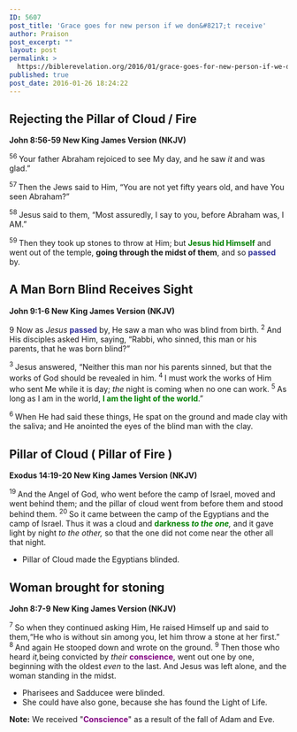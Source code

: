 ```yaml
---
ID: 5607
post_title: 'Grace goes for new person if we don&#8217;t receive'
author: Praison
post_excerpt: ""
layout: post
permalink: >
  https://biblerevelation.org/2016/01/grace-goes-for-new-person-if-we-dont-receive/
published: true
post_date: 2016-01-26 18:24:22
---
```

<h2><strong>Rejecting the Pillar of Cloud / Fire</strong></h2>
<strong><span class="passage-display-bcv">John 8:56-59
</span><span class="passage-display-version">New King James Version (NKJV)</span></strong>

<span id="en-NKJV-26438" class="text John-8-56"><sup class="versenum">56 </sup><span class="woj">Your father Abraham rejoiced to see My day, and he saw <i>it</i> and was glad.”</span></span>

<span id="en-NKJV-26439" class="text John-8-57"><sup class="versenum">57 </sup>Then the Jews said to Him, “You are not yet fifty years old, and have You seen Abraham?”</span>

<span id="en-NKJV-26440" class="text John-8-58"><sup class="versenum">58 </sup>Jesus said to them, <span class="woj">“Most assuredly, I say to you, before Abraham was, I AM.”</span></span>

<span id="en-NKJV-26441" class="text John-8-59"><sup class="versenum">59 </sup>Then they took up stones to throw at Him; but <span style="color: #008000;"><strong>Jesus hid Himself</strong></span> and went out of the temple, <strong>going through the midst of them</strong>, and so <span style="color: #333399;"><strong>passed</strong> </span>by.</span>
<h2><strong><span id="en-NKJV-26442" class="text John-9-1">A Man Born Blind Receives Sight</span></strong></h2>
<strong><span class="passage-display-bcv">John 9:1-6
</span><span class="passage-display-version">New King James Version (NKJV)</span></strong>
<p class="chapter-1"><span class="text John-9-1"><span class="chapternum">9 </span>Now as <i>Jesus</i> <span style="color: #333399;"><strong>passed</strong> </span>by, He saw a man who was blind from birth. </span><span id="en-NKJV-26443" class="text John-9-2"><sup class="versenum">2 </sup>And His disciples asked Him, saying, “Rabbi, who sinned, this man or his parents, that he was born blind?”</span></p>
<span id="en-NKJV-26444" class="text John-9-3"><sup class="versenum">3 </sup>Jesus answered, <span class="woj">“Neither this man nor his parents sinned, but that the works of God should be revealed in him.</span> </span><span id="en-NKJV-26445" class="text John-9-4"><sup class="versenum">4 </sup><span class="woj">I</span><span class="woj"> must work the works of Him who sent Me while it is day; <i>the</i> night is coming when no one can work.</span> </span><span id="en-NKJV-26446" class="text John-9-5"><sup class="versenum">5 </sup><span class="woj">As long as I am in the world, <span style="color: #008000;"><strong>I am the light of the world</strong></span>.”</span></span>

<span id="en-NKJV-26447" class="text John-9-6"><sup class="versenum">6 </sup>When He had said these things, He spat on the ground and made clay with the saliva; and He anointed the eyes of the blind man with the clay.</span>
<h2><strong>Pillar of Cloud ( Pillar of Fire )</strong></h2>
<strong><span class="passage-display-bcv">Exodus 14:19-20
</span><span class="passage-display-version">New King James Version (NKJV)</span></strong>

<span id="en-NKJV-1909" class="text Exod-14-19"><sup class="versenum">19 </sup>And the Angel of God, who went before the camp of Israel, moved and went behind them; and the pillar of cloud went from before them and stood behind them. </span><span id="en-NKJV-1910" class="text Exod-14-20"><sup class="versenum">20 </sup>So it came between the camp of the Egyptians and the camp of Israel. Thus it was a cloud and <span style="color: #008000;"><strong>darkness </strong></span><i><span style="color: #008000;"><strong>to the one</strong></span>,</i> and it gave light by night <i>to the other,</i> so that the one did not come near the other all that night.</span>
<ul>
	<li>Pillar of Cloud made the Egyptians blinded.</li>
</ul>
<h2><strong>Woman brought for stoning</strong></h2>
<strong><span class="passage-display-bcv">John 8:7-9
</span><span class="passage-display-version">New King James Version (NKJV)</span></strong>

<span id="en-NKJV-26389" class="text John-8-7"><sup class="versenum">7 </sup>So when they continued asking Him, He raised Himself up and said to them,<span class="woj">“He who is without sin among you, let him throw a stone at her first.”</span> </span><span id="en-NKJV-26390" class="text John-8-8"><sup class="versenum">8 </sup>And again He stooped down and wrote on the ground. </span><span id="en-NKJV-26391" class="text John-8-9"><sup class="versenum">9 </sup>Then those who heard <i>it,</i>being convicted by <i>their</i> <span style="color: #800080;"><strong>conscience</strong></span>, went out one by one, beginning with the oldest <i>even</i> to the last. And Jesus was left alone, and the woman standing in the midst.</span>
<ul>
	<li>Pharisees and Sadducee were blinded.</li>
	<li>She could have also gone, because she has found the Light of Life.</li>
</ul>
<strong>Note:</strong> We received "<strong><span style="color: #800080;">Conscience</span></strong>" as a result of the fall of Adam and Eve.